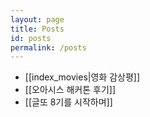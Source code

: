 ```yaml
---
layout: page
title: Posts
id: posts
permalink: /posts
---
```

- [[index_movies|영화 감상평]]
- [[오아시스 해커톤 후기]]
- [[글또 8기를 시작하며]]